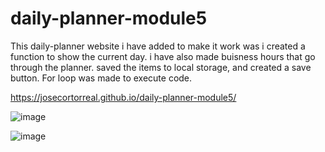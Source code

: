 # daily-planner-module5

This daily-planner website i have added to make it work was i created a function to show the current day. i have also made buisness hours that go through the planner.
saved the items to local storage, and created a save button. For loop was made to execute code.

https://josecortorreal.github.io/daily-planner-module5/


![image](https://user-images.githubusercontent.com/121327572/224886921-c3994798-c169-46cc-97ea-4ef72bb19cbc.png)

![image](https://user-images.githubusercontent.com/121327572/224887246-05d139f6-8e6a-45f8-8676-2a9e30657656.png)




